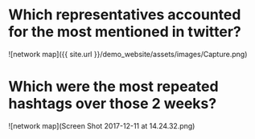 # Which representatives accounted for the most mentioned in twitter?
  
 ![network map]({{ site.url }}/demo_website/assets/images/Capture.png)  


# Which were the most repeated hashtags over those 2 weeks?

![network map](Screen Shot 2017-12-11 at 14.24.32.png)

